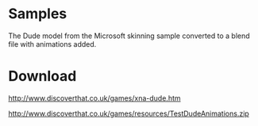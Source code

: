 # Samples #

The Dude model from the Microsoft skinning sample converted to a blend file with animations added.

# Download #

http://www.discoverthat.co.uk/games/xna-dude.htm

http://www.discoverthat.co.uk/games/resources/TestDudeAnimations.zip